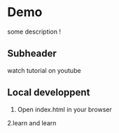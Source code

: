 # Demo

some description !


## Subheader

watch tutorial on youtube

## Local developpent

1. Open index.html in your browser  

2.learn and learn
